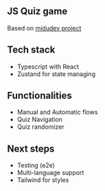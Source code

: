 ## JS Quiz game

Based on [midudev project](https://github.com/midudev/aprendiendo-react/tree/master/projects/13-javascript-quiz-con-zustand)

## Tech stack

- Typescript with React
- Zustand for state managing

## Functionalities

- Manual and Automatic flows
- Quiz Navigation
- Quiz randomizer

## Next steps

- Testing (e2e)
- Multi-language support
- Tailwind for styles
